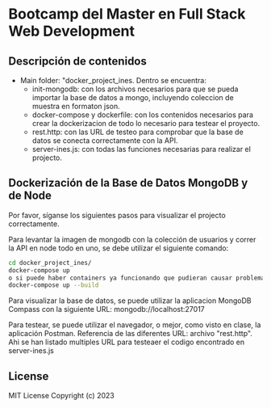 # Bootcamp del Master en Full Stack Web Development
## Descripción de contenidos

* Main folder: "docker_project_ines. Dentro se encuentra:
    * init-mongodb: con los archivos necesarios para que se pueda importar la base de datos a mongo, incluyendo coleccion de muestra en formaton json.
    * docker-compose y dockerfile: con los contenidos necesarios para crear la dockerizacion de todo lo necesario para testear el proyecto. 
    * rest.http: con las URL de testeo para comprobar que la base de datos se conecta correctamente con la API.
    * server-ines.js: con todas las funciones necesarias para realizar el projecto.

## Dockerización de la Base de Datos MongoDB y de Node
 
Por favor, síganse los siguientes pasos para visualizar el projecto correctamente. 



Para levantar la imagen de mongodb con la colección de usuarios y correr la API en node todo en uno, se debe utilizar el siguiente comando:
```bash
cd docker_project_ines/
docker-compose up
o si puede haber containers ya funcionando que pudieran causar problemas, se puede poner
docker-compose up --build
```

Para visualizar la base de datos, se puede utilizar la aplicacion MongoDB Compass
con la siguiente URL: mongodb://localhost:27017

Para testear, se puede utilizar el navegador, o mejor, como visto en clase, la aplicación Postman.
Referencia de las diferentes URL: archivo "rest.http". Ahi se han listado multiples URL para testeaer el codigo encontrado en server-ines.js



## License
MIT License
Copyright (c) 2023

